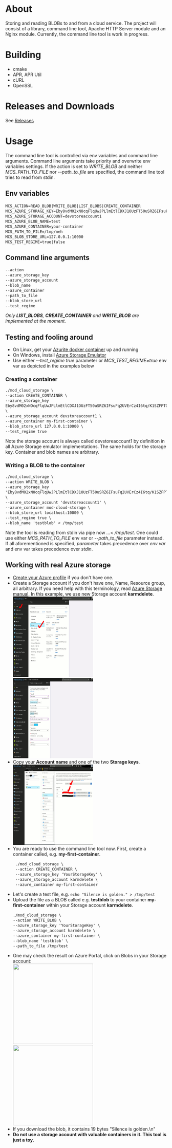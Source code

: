 # About
Storing and reading BLOBs to and from a cloud service. The project will consist of a library, command line tool, Apache HTTP Server module and an Nginx module. Currently, the command line tool is work in progress.

# Building
 * cmake
 * APR, APR Util
 * cURL
 * OpenSSL

# Releases and Downloads
See [Releases](https://github.com/Karm/mod_cloud_storage/releases)

# Usage
The command line tool is controlled via env variables and command line arguments. Command line arguments take priority and overwrite env variables settings. If the action is set to *WRITE_BLOB* and neither *MCS_PATH_TO_FILE* nor *--path_to_file* are specified, the command line tool tries to read from stdin.

## Env variables
```
MCS_ACTION=READ_BLOB|WRITE_BLOB|LIST_BLOBS|CREATE_CONTAINER
MCS_AZURE_STORAGE_KEY=Eby8vdM02xNOcqFlqUwJPLlmEtlCDXJ1OUzFT50uSRZ6IFsuFq2UVErCz4I6tq/K1SZFPTOtr/KBHBeksoGMGw==
MCS_AZURE_STORAGE_ACCOUNT=devstoreaccount1
MCS_AZURE_BLOB_NAME=test
MCS_AZURE_CONTAINER=your-container
MCS_PATH_TO_FILE=/tmp/meh
MCS_BLOB_STORE_URL=127.0.0.1:10000
MCS_TEST_REGIME=true|false
```

## Command line arguments
```
--action
--azure_storage_key
--azure_storage_account
--blob_name
--azure_container
--path_to_file
--blob_store_url
--test_regime
```
*Only **LIST_BLOBS**, **CREATE_CONTAINER** and **WRITE_BLOB** are implemented at the moment.*

## Testing and fooling around
 * On Linux, get your [Azurite docker container](https://github.com/arafato/azurite#docker-image) up and running
 * On Windows, install [Azure Storage Emulator](https://docs.microsoft.com/en-us/azure/storage/common/storage-use-emulator?toc=%2fazure%2fstorage%2fqueues%2ftoc.json)
 * Use either *--test_regime true* parameter or *MCS_TEST_REGIME=true* env var as depicted in the examples below

### Creating a container
 ```
./mod_cloud_storage \
--action CREATE_CONTAINER \
--azure_storage_key Eby8vdM02xNOcqFlqUwJPLlmEtlCDXJ1OUzFT50uSRZ6IFsuFq2UVErCz4I6tq/K1SZFPTOtr/KBHBeksoGMGw== \
--azure_storage_account devstoreaccount1 \
--azure_container my-first-container \
--blob_store_url 127.0.0.1:10000 \
--test_regime true
```
Note the storage account is always called devstoreaccount1 by definition in all Azure Storage emulator implementations. The same holds for the storage key. Container and blob names are arbitrary.

### Writing a BLOB to the container
```
./mod_cloud_storage \
--action WRITE_BLOB \
--azure_storage_key 'Eby8vdM02xNOcqFlqUwJPLlmEtlCDXJ1OUzFT50uSRZ6IFsuFq2UVErCz4I6tq/K1SZFPTOtr/KBHBeksoGMGw==' \
--azure_storage_account 'devstoreaccount1' \
--azure_container mod-cloud-storage \
--blob_store_url localhost:10000 \
--test_regime true \
--blob_name 'testblob' < /tmp/test
```
Note the tool is reading from stdin via pipe now *...< /tmp/test*. One could use either *MCS_PATH_TO_FILE* env var or *--path_to_file* parameter instead. If all aforementioned is specified, *parameter* takes precedence over *env var* and env var takes precedence over *stdin*.

## Working with real Azure storage
 * [Create your Azure profile](https://azure.microsoft.com/en-us/free/) if you don't have one.
 * Create a Storage account if you don't have one, Name, Resource group, all arbitrary. If you need help with this terminology, read [Azure Storage manual](https://docs.microsoft.com/en-us/azure/storage/common/storage-introduction). In this example, we use new Storage account **karmdelete**.<br>
   <a href="docs/img/00-new-storage.gif" target="blank"><img src="docs/img/00-new-storage.gif" width="250" height="250"/></a>
   <a href="docs/img/01-new-storage-arbitrary-name.gif" target="blank"><img src="docs/img/01-new-storage-arbitrary-name.gif" width="250" height="250"/></a><br>
 * Copy your **Account name** and one of the two **Storage keys**.<br>
   <a href="docs/img/02-copy-account-name-and-one-of-storage-keys.gif" target="blank"><img src="docs/img/02-copy-account-name-and-one-of-storage-keys.gif" width="250" height="250"/></a><br>
 * You are ready to use the command line tool now. First, create a container called, e.g. **my-first-container**.
   ```
    ./mod_cloud_storage \
    --action CREATE_CONTAINER \
    --azure_storage_key 'YourStorageKey' \
    --azure_storage_account karmdelete \
    --azure_container my-first-container
    ```
 * Let's create a test file, e.g. ```echo "Silence is golden." > /tmp/test```
 * Upload the file as a BLOB called e.g. **testblob** to your container **my-first-container** within your Storage account **karmdelete**.
    ```
    ./mod_cloud_storage \
    --action WRITE_BLOB \
    --azure_storage_key 'YourStorageKey' \
    --azure_storage_account karmdelete \
    --azure_container my-first-container \
    --blob_name 'testblob' \
    --path_to_file /tmp/test
    ```
 * One may check the result on Azure Portal, click on Blobs in your Storage account:<br>
   <a href="docs/img/03-click-on-blobs.gif" target="blank"><img src="docs/img/03-click-on-blobs.gif" width="250" height="250"/></a>
   <a href="docs/img/04-testblob-in-container-created.gif" target="blank"><img src="docs/img/04-testblob-in-container-created.gif" width="250" height="250"/></a><br>
 * If you download the blob, it contains 19 bytes "Silence is golden.\n"
 * **Do not use a storage account with valuable containers in it. This tool is just a toy.**
